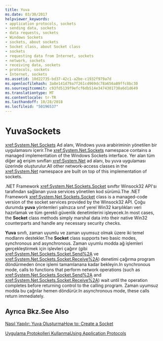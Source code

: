 ```yaml
---
title: Yuva
ms.date: 03/30/2017
helpviewer_keywords:
- application protocols, sockets
- sending data, sockets
- data requests, sockets
- Windows Sockets
- sockets, about sockets
- Socket class, about Socket class
- sockets
- requesting data from Internet, sockets
- network, sockets
- receiving data, sockets
- protocols, sockets
- Internet, sockets
ms.assetid: 10d22735-bd37-42c1-a2be-c1932f979a7d
ms.openlocfilehash: 3a8e141d79a7f261cd969dc78a656a89ffc8bc30
ms.sourcegitcommit: c93fd5139f9efcf6db514e3474301738a6d1d649
ms.translationtype: MT
ms.contentlocale: tr-TR
ms.lasthandoff: 10/28/2018
ms.locfileid: "50196537"
---
```

# <a name="sockets"></a><span data-ttu-id="4aaa6-102">Yuva</span><span class="sxs-lookup"><span data-stu-id="4aaa6-102">Sockets</span></span>
<span data-ttu-id="4aaa6-103"><xref:System.Net.Sockets> Ad alanı, Windows yuva arabiriminin yönetilen bir uygulamasını içerir.</span><span class="sxs-lookup"><span data-stu-id="4aaa6-103">The <xref:System.Net.Sockets> namespace contains a managed implementation of the Windows Sockets interface.</span></span> <span data-ttu-id="4aaa6-104">Yer alan tüm diğer ağ erişim sınıfları <xref:System.Net> ad alanı, bu yuva uygulaması üzerinde oluşturulur.</span><span class="sxs-lookup"><span data-stu-id="4aaa6-104">All other network-access classes in the <xref:System.Net> namespace are built on top of this implementation of sockets.</span></span>  
  
 <span data-ttu-id="4aaa6-105">.NET Framework <xref:System.Net.Sockets.Socket> sınıftır Winsock32 API'sı tarafından sağlanan yuva services yönetilen kod sürümü.</span><span class="sxs-lookup"><span data-stu-id="4aaa6-105">The .NET Framework <xref:System.Net.Sockets.Socket> class is a managed-code version of the socket services provided by the Winsock32 API.</span></span> <span data-ttu-id="4aaa6-106">Çoğu durumda **yuva** yöntemleri yalnızca sınıf yerel Win32 karşılıkları veri hazırlamak ve tüm gerekli güvenlik denetimlerini işleyecek.</span><span class="sxs-lookup"><span data-stu-id="4aaa6-106">In most cases, the **Socket** class methods simply marshal data into their native Win32 counterparts and handle any necessary security checks.</span></span>  
  
 <span data-ttu-id="4aaa6-107">**Yuva** sınıfı, zaman uyumlu ve zaman uyumsuz olmak üzere iki temel modlarını destekler.</span><span class="sxs-lookup"><span data-stu-id="4aaa6-107">The **Socket** class supports two basic modes, synchronous and asynchronous.</span></span> <span data-ttu-id="4aaa6-108">Zaman uyumlu modda ağ işlemleri gerçekleştirmek için işlevleri çağırır (gibi <xref:System.Net.Sockets.Socket.Send%2A> ve <xref:System.Net.Sockets.Socket.Receive%2A>) denetimi çağırma program döndürmeden önce işlemi tamamlanana kadar bekleyin.</span><span class="sxs-lookup"><span data-stu-id="4aaa6-108">In synchronous mode, calls to functions that perform network operations (such as <xref:System.Net.Sockets.Socket.Send%2A> and <xref:System.Net.Sockets.Socket.Receive%2A>) wait until the operation completes before returning control to the calling program.</span></span> <span data-ttu-id="4aaa6-109">Zaman uyumsuz modda bu çağrılar hemen döndürür.</span><span class="sxs-lookup"><span data-stu-id="4aaa6-109">In asynchronous mode, these calls return immediately.</span></span>  
  
## <a name="see-also"></a><span data-ttu-id="4aaa6-110">Ayrıca Bkz.</span><span class="sxs-lookup"><span data-stu-id="4aaa6-110">See Also</span></span>  
 [<span data-ttu-id="4aaa6-111">Nasıl Yapılır: Yuva Oluşturma</span><span class="sxs-lookup"><span data-stu-id="4aaa6-111">How to: Create a Socket</span></span>](../../../docs/framework/network-programming/how-to-create-a-socket.md)  
    
 [<span data-ttu-id="4aaa6-112">Uygulama Protokolleri Kullanma</span><span class="sxs-lookup"><span data-stu-id="4aaa6-112">Using Application Protocols</span></span>](../../../docs/framework/network-programming/using-application-protocols.md)
